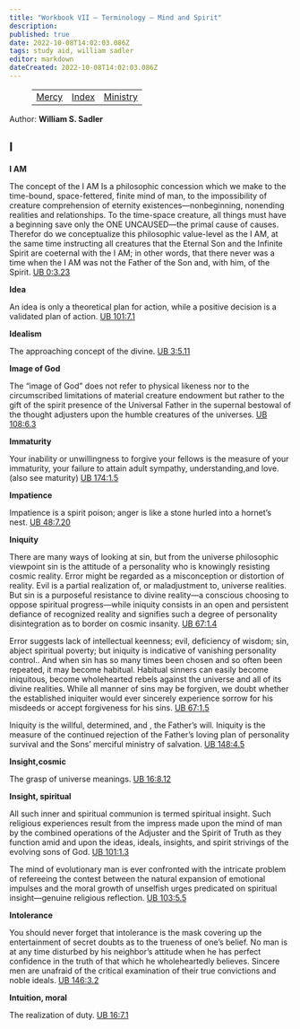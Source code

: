 ```yaml
---
title: "Workbook VII — Terminology — Mind and Spirit"
description: 
published: true
date: 2022-10-08T14:02:03.086Z
tags: study aid, william sadler
editor: markdown
dateCreated: 2022-10-08T14:02:03.086Z
---
```


<figure class="table chapter-navigator">
	<table>
		<tbody>
		<tr>
			<td><a href="/en/article/William_S_Sadler/Workbook_7_Terminology/Mercy">Mercy</a></td>
			<td><a href="/en/article/William_S_Sadler/Workbook_7_Terminology/Index">Index</a></td>
			<td><a href="/en/article/William_S_Sadler/Workbook_7_Terminology/Ministry">Ministry</a></td>
		</tr>
		</tbody>
	</table>
</figure>

Author: **William S. Sadler**


## I

**I AM**  
  

The concept of the I AM Is a philosophic concession which we make to the time-bound, space-fettered, finite mind of man, to the impossibility of creature comprehension of eternity existences—nonbeginning, nonending realities and relationships. To the time-space creature, all things must have a beginning save only the ONE UNCAUSED—the primal cause of causes. Therefor do we conceptualize this philosophic value-level as the I AM, at the same time instructing all creatures that the Eternal Son and the Infinite Spirit are coeternal with the I AM; in other words, that there never was a time when the I AM was not the Father of the Son and, with him, of the Spirit. [UB 0:3.23](/en/The_Urantia_Book/0#p3_23)  
  

**Idea**  
  

An idea is only a theoretical plan for action, while a positive decision is a validated plan of action. [UB 101:7.1](/en/The_Urantia_Book/101#p7_1)  
  

**Idealism**  
  

The approaching concept of the divine. [UB 3:5.11](/en/The_Urantia_Book/3#p5_11)  
  

**Image of God**  
  

The “image of God” does not refer to physical likeness nor to the circumscribed limitations of material creature endowment but rather to the gift of the spirit presence of the Universal Father in the supernal bestowal of the thought adjusters upon the humble creatures of the universes. [UB 108:6.3](/en/The_Urantia_Book/108#p6_3)  
  

**Immaturity**  
  

Your inability or unwillingness to forgive your fellows is the measure of your immaturity, your failure to attain adult sympathy, understanding,and love. (also see maturity) [UB 174:1.5](/en/The_Urantia_Book/174#p1_5)  
  

**Impatience**  
  

Impatience is a spirit poison; anger is like a stone hurled into a hornet’s nest. [UB 48:7.20](/en/The_Urantia_Book/48#p7_20)  
  

**Iniquity**  
  

There are many ways of looking at sin, but from the universe philosophic viewpoint sin is the attitude of a personality who is knowingly resisting cosmic reality. Error might be regarded as a misconception or distortion of reality. Evil is a partial realization of, or maladjustment to, universe realities. But sin is a purposeful resistance to divine reality—a conscious choosing to oppose spiritual progress—while iniquity consists in an open and persistent defiance of recognized reality and signifies such a degree of personality disintegration as to border on cosmic insanity. [UB 67:1.4](/en/The_Urantia_Book/67#p1_4)  
  
Error suggests lack of intellectual keenness; evil, deficiency of wisdom; sin, abject spiritual poverty; but iniquity is indicative of vanishing personality control.. And when sin has so many times been chosen and so often been repeated, it may become habitual. Habitual sinners can easily become iniquitous, become wholehearted rebels against the universe and all of its divine realities. While all manner of sins may be forgiven, we doubt whether the established iniquiter would ever sincerely experience sorrow for his misdeeds or accept forgiveness for his sins. [UB 67:1.5](/en/The_Urantia_Book/67#p1_5)  
  
Iniquity is the willful, determined, and , the Father’s will. Iniquity is the measure of the continued rejection of the Father’s loving plan of personality survival and the Sons’ merciful ministry of salvation. [UB 148:4.5](/en/The_Urantia_Book/148#p4_5)  
  

**Insight,cosmic**  
  

The grasp of universe meanings. [UB 16:8.12](/en/The_Urantia_Book/16#p8_12)  
  

**Insight, spiritual**  
  

All such inner and spiritual communion is termed spiritual insight. Such religious experiences result from the impress made upon the mind of man by the combined operations of the Adjuster and the Spirit of Truth as they function amid and upon the ideas, ideals, insights, and spirit strivings of the evolving sons of God. [UB 101:1.3](/en/The_Urantia_Book/101#p1_3)  
  
The mind of evolutionary man is ever confronted with the intricate problem of refereeing the contest between the natural expansion of emotional impulses and the moral growth of unselfish urges predicated on spiritual insight—genuine religious reflection. [UB 103:5.5](/en/The_Urantia_Book/103#p5_5)  
  

**Intolerance**  
  

You should never forget that intolerance is the mask covering up the entertainment of secret doubts as to the trueness of one’s belief. No man is at any time disturbed by his neighbor’s attitude when he has perfect confidence in the truth of that which he wholeheartedly believes. Sincere men are unafraid of the critical examination of their true convictions and noble ideals. [UB 146:3.2](/en/The_Urantia_Book/146#p3_2)  
  

**Intuition, moral**  
  

The realization of duty. [UB 16:7.1](/en/The_Urantia_Book/16#p7_1)


<br>

